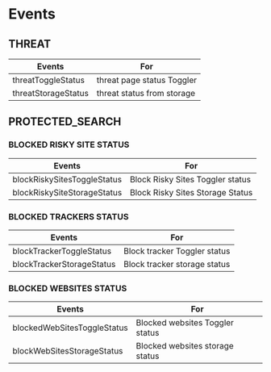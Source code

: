 # Events

## THREAT

| Events              | For                        |
| ------------------- | -------------------------- |
| threatToggleStatus  | threat page status Toggler |
| threatStorageStatus | threat status from storage |

## PROTECTED_SEARCH

### BLOCKED RISKY SITE STATUS

| Events                      | For                              |
| --------------------------- | -------------------------------- |
| blockRiskySitesToggleStatus | Block Risky Sites Toggler status |
| blockRiskySiteStorageStatus | Block Risky Sites Storage Status |

### BLOCKED TRACKERS STATUS

| Events                    | For                          |
| ------------------------- | ---------------------------- |
| blockTrackerToggleStatus  | Block tracker Toggler status |
| blockTrackerStorageStatus | Block tracker storage status |

### BLOCKED WEBSITES STATUS

| Events                      | For                             |
| --------------------------- | ------------------------------- |
| blockedWebSitesToggleStatus | Blocked websites Toggler status |
| blockWebSitesStorageStatus  | Blocked websites storage status |
